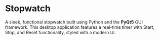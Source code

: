 # Stopwatch
A sleek, functional stopwatch built using Python and the **PyQt5** GUI framework. This desktop application features a real-time timer with Start, Stop, and Reset functionality, styled with a modern UI.
